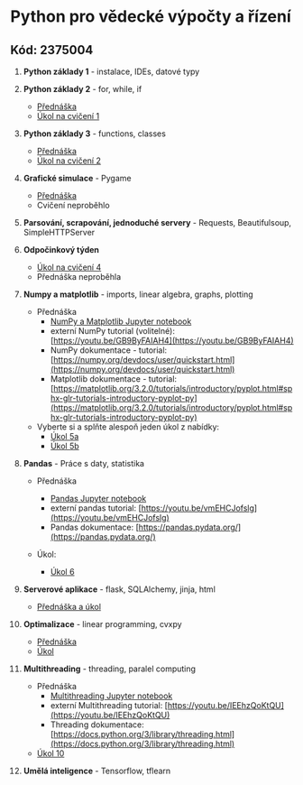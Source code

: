# Python pro vědecké výpočty a řízení
## Kód: 2375004

1. **Python základy 1** - instalace, IDEs, datové typy

1. **Python základy 2** - for, while, if

   - [Přednáška](courses/Basics-program_flow_and_functions.ipynb)
   - [Úkol na cvičení 1](tasks/CZ_Ceasarova_sifra_sifrovani.ipynb)

1. **Python základy 3** - functions, classes

   - [Přednáška](courses/Basics-functions_and_classes.ipynb)
   - [Úkol na cvičení 2](tasks/CZ_simulace-kamen_nuzky_papir.ipynb)

1. **Grafické simulace** - Pygame

   - [Přednáška](courses/pygame_bouncy_balls.py)
   - Cvičení neproběhlo

1. **Parsování, scrapování, jednoduché servery** - Requests, Beautifulsoup, SimpleHTTPServer

1. **Odpočinkový týden** 
   - [Úkol na cvičení 4](tasks/CZ_obchodni_api.ipynb)
   - Přednáška neproběhla

1. **Numpy a matplotlib** - imports, linear algebra, graphs, plotting

   - Přednáška
        - [NumPy a Matplotlib Jupyter notebook](courses/Numpy_matplotlib.ipynb)
        - externí NumPy tutorial (volitelné):
          [https://youtu.be/GB9ByFAIAH4](https://youtu.be/GB9ByFAIAH4)
        - NumPy dokumentace - tutorial:
          [https://numpy.org/devdocs/user/quickstart.html](https://numpy.org/devdocs/user/quickstart.html)
        - Matplotlib dokumentace - tutorial:
          [https://matplotlib.org/3.2.0/tutorials/introductory/pyplot.html#sphx-glr-tutorials-introductory-pyplot-py](https://matplotlib.org/3.2.0/tutorials/introductory/pyplot.html#sphx-glr-tutorials-introductory-pyplot-py)
    - Vyberte si a splňte alespoň jeden úkol z nabídky:           
        - [Úkol 5a](tasks/CZ_numpy_state_space_model.ipynb)
        - [Úkol 5b](tasks/CZ_numpy_konvolucni_filtr.ipynb)
        
1. **Pandas** - Práce s daty, statistika
   - Přednáška
        - [Pandas Jupyter notebook](courses/pandas.ipynb)
        - externí pandas tutorial:
          [https://youtu.be/vmEHCJofslg](https://youtu.be/vmEHCJofslg)
        - Pandas dokumentace:
          [https://pandas.pydata.org/](https://pandas.pydata.org/)

    - Úkol:           
        - [Úkol 6](tasks/CZ_pandas_covid.ipynb)
        
1. **Serverové aplikace** - flask, SQLAlchemy, jinja, html
   - [Přednáška a úkol](courses/2375004/flask/flask.md)

1. **Optimalizace** - linear programming, cvxpy
   - [Přednáška](courses/2375004/cvxpy/cvxpy.md)
   - [Úkol](tasks/CZ_cvxpy_optimalizace.ipynb)

1. **Multithreading** - threading, paralel computing
   - Přednáška
        - [Multithreading Jupyter notebook](courses/Multithreading.ipynb)
        - externí Multithreading tutorial:
          [https://youtu.be/IEEhzQoKtQU](https://youtu.be/IEEhzQoKtQU)
        - Threading dokumentace:
          [https://docs.python.org/3/library/threading.html](https://docs.python.org/3/library/threading.html)
   - [Úkol 10](tasks/CZ_threading.ipynb)


1. **Umělá inteligence** - Tensorflow, tflearn

